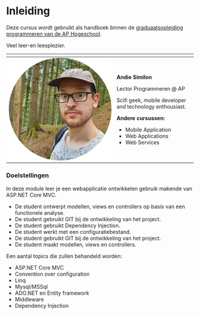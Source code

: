 # Inleiding

Deze cursus wordt gebruikt als handboek binnen de [graduaatsopleiding programmeren van de AP Hogeschool](https://www.ap.be/graduaat/programmeren).

Veel leer-en leesplezier.

<table>
  <thead>
    <tr>
      <th style="text-align:center"></th>
      <th style="text-align:left"></th>
    </tr>
  </thead>
  <tbody>
    <tr>
      <td style="text-align:center">
        <img src=".gitbook/assets/image (95).png" alt/>
      </td>
      <td style="text-align:left">
        <p></p>
        <p><b>Andie Similon</b>
        </p>
        <p>Lector Programmeren @ AP</p>
        <p>Scifi geek, mobile developer and technology enthousiast.</p>
        <p></p>
        <p><b>Andere cursussen:</b>
        </p>
        <ul>
          <li>Mobile Application</li>
          <li>Web Applications</li>
          <li>Web Services</li>
        </ul>
        <p></p>
      </td>
    </tr>
  </tbody>
</table>

### Doelstellingen

In deze module leer je een webapplicatie ontwikkelen gebruik makende van ASP.NET Core MVC.

* De student ontwerpt modellen, views en controllers op basis van een functionele analyse.
* De student gebruikt GIT bij de ontwikkeling van het project.
* De student gebruikt Dependency Injection. 
* De student werkt met een configuratiebestand. 
* De student gebruikt GIT bij de ontwikkeling van het project. 
* De student maakt modellen, views en controllers.

Een aantal topics die zullen behandeld worden:

* ASP.NET Core MVC
* Convention over configuration
* Linq
* Mysql/MSSql
* ADO.NET en Entity framework
* Middleware
* Dependency Injection





